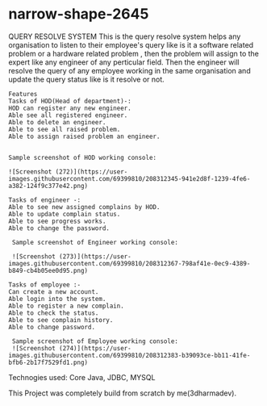 # narrow-shape-2645

QUERY RESOLVE SYSTEM
This is the query resolve system helps any organisation to listen to their employee's query like is it a software related problem or a hardware related problem , then the problem will assign to the expert like any engineer of any perticular field. Then the engineer will resolve the query of any employee working in the same organisation and update the query status like is it resolve or not.

    Features
    Tasks of HOD(Head of department)-: 
    HOD can register any new engineer.
    Able see all registered engineer. 
    Able to delete an engineer. 
    Able to see all raised problem. 
    Able to assign raised problem an engineer.
    
    
    Sample screenshot of HOD working console:
    
    ![Screenshot (272)](https://user-images.githubusercontent.com/69399810/208312345-941e2d8f-1239-4fe6-a382-124f9c377e42.png)

    Tasks of engineer -:
    Able to see new assigned complains by HOD. 
    Able to update complain status. 
    Able to see progress works. 
    Able to change the password.
    
     Sample screenshot of Engineer working console:
     
     ![Screenshot (273)](https://user-images.githubusercontent.com/69399810/208312367-798af41e-0ec9-4389-b849-cb4b05ee0d95.png)

    Tasks of employee :- 
    Can create a new account. 
    Able login into the system. 
    Able to register a new complain. 
    Able to check the status. 
    Able to see complain history. 
    Able to change password.
    
     Sample screenshot of Employee working console:
     ![Screenshot (274)](https://user-images.githubusercontent.com/69399810/208312383-b39093ce-bb11-41fe-bfb6-2b17f7529fd1.png)

Technogies used: Core Java, JDBC, MYSQL

This Project was completely build from scratch by me(3dharmadev).


     
    

